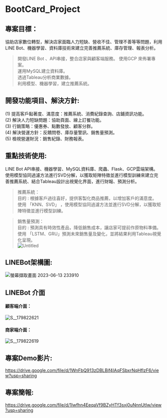# BootCard_Project
## 專案目標：
協助店家數位轉型，解決店家面臨人力短缺、營收不佳、管理不善等等問題，利用LINE Bot、機器學習、資料庫技術來建立完善推薦系統、庫存管理、報表分析。
> 開發LINE  Bot 、API串接，整合店家與顧客端服務。
> 使用GCP 來佈署專案。\
> 運用MySQL建立資料庫。\
> 透過Tableau分析商業數據。\
> 利用模型、機器學習，建立推薦系統。

## 開發功能項目、解決方針:
(1) 提高客戶黏著度、滿意度：推薦系統、消費紀錄查詢、店鋪資訊功能。\
(2) 解決人力短缺問題：協助頁面、線上訂餐功能。\
(3) 行銷策略：優惠券、點數發放、顧客分群。\
(4) 解決營運方針：反饋問卷、庫存量警訊、銷售量預測。\
(5) 檢視營運財況：銷售紀錄、財務報表。
 
## 重點技術使用:
LINE Bot API串接、機器學習、MySQL資料庫、爬蟲、Flask、GCP雲端架構。\
使用模型協同過濾方法進行SVD分解，以獲取矩陣特徵並進行模型訓練來建立完善推薦系統、結合Tableau設計出視覺化界面，進行財報、預測分析。

> 推薦系統：\
目的 : 根據客戶過往喜好，提供客製化商品推薦，以增加客戶的滿意度。\
使用 「KNN、SVD」 ，使用模型協同過濾方法並進行SVD分解，以獲取矩陣特徵並進行模型訓練。

> 銷售量預測：\
目的 : 預測具有時效性產品，降低銷售成本，讓店家可提前作原物料準備。\
使用 「LSTM、GRU」預測未來銷售量及變化，並將結果利用Tableau視覺化呈現。\
![Untitled](https://github.com/Penny3939/BootCard_Project/assets/125810833/b99ffb36-4c64-4832-87aa-6f2898d2312b)

## LINEBot架構圖:
![螢幕擷取畫面 2023-06-13 233910](https://github.com/Penny3939/BootCard_Project/assets/125810833/7e7f2594-9707-4132-9c2e-4f5ff64c32cb)

## LINEBot 介面 
#### 顧客端介面：
![S__179822621](https://github.com/Penny3939/BootCard_Project/assets/125810833/7f7c8b21-7604-4969-8416-729400d0ce3f)
#### 商家端介面：
![S__179822619](https://github.com/Penny3939/BootCard_Project/assets/125810833/3c88b3cd-6c0b-44ca-91b1-aa8f9c6b27c5)

## 專案Demo影片:
https://drive.google.com/file/d/1WnFbQ913zDBLBif4lAqFSbxrNqHflzF6/view?usp=sharing

## 專案簡報:
https://drive.google.com/file/d/1Iwfhn4EeqaVf9BZyHTf3sxj0uNnnUtlw/view?usp=sharing
